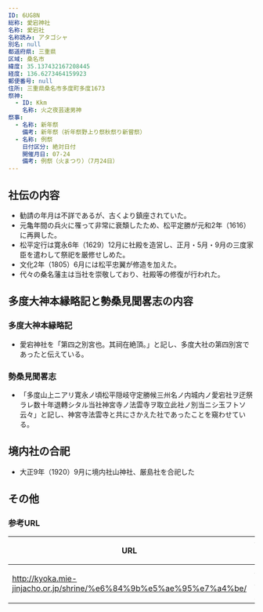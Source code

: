 ```yaml
---
ID: 6UG8N
総称: 愛宕神社
名称: 愛宕社
名称読み: アタゴシャ
別名: null
都道府県: 三重県
区域: 桑名市
緯度: 35.137432167208445
経度: 136.6273464159923
郵便番号: null
住所: 三重県桑名市多度町多度1673
祭神:
  - ID: Kkm
    名称: 火之夜芸速男神
祭事:
  - 名称: 新年祭
    備考: 新年祭（祈年祭野上り祭秋祭り新嘗祭）
  - 名称: 例祭
    日付区分: 絶対日付
    開催月日: 07-24
    備考: 例祭（火まつり）（7月24日）
---
```


## 社伝の内容

- 勧請の年月は不詳であるが、古くより鎮座されていた。
- 元亀年間の兵火に罹って非常に衰頽したため、松平定勝が元和2年（1616）に再興した。
- 松平定行は寛永6年（1629）12月に社殿を造営し、正月・5月・9月の三度家臣を遣わして祭祀を厳修せしめた。
- 文化2年（1805）6月には松平忠翼が修造を加えた。
- 代々の桑名藩主は当社を崇敬しており、社殿等の修復が行われた。

## 多度大神本縁略記と勢桑見聞畧志の内容

### 多度大神本縁略記

- 愛宕神社を「第四之別宮也。其祠在絶頂。」と記し、多度大社の第四別宮であったと伝えている。

### 勢桑見聞畧志

- 「多度山上ニアリ寛永ノ頃松平隠岐守定勝候三州名ノ内城内ノ愛宕社ヲ迂祭ラレ数十年退轉シタル当社神宮寺ノ法雲寺ヲ取立此社ノ別当ニシ玉フトソ云々」と記し、神宮寺法雲寺と共にさかえた社であったことを窺わせている。

## 境内社の合祀

- 大正9年（1920）9月に境内社山神社、厳島社を合祀した

## その他

### 参考URL

| URL                                                                 | 説明   |
| ------------------------------------------------------------------- | ------ |
| http://kyoka.mie-jinjacho.or.jp/shrine/%e6%84%9b%e5%ae%95%e7%a4%be/ | 神社庁 |
